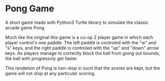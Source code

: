 # Pong Game

A short game made with Python3 Turtle library to simulate the classic arcade game Pong.

Much like the original this game is a co-op 2 player game in which each player control's one paddle. The left paddle is controled with the "w" and "s" keys, and the right paddle is controled with the "up" and "down" arrow keys. As players manage to correctly block the ball from going out bounds, the ball with progressvly get faster.

This rendetion of Pong is non-stop in such that the scores are kept, but the game will not stop at any particular scoring.
